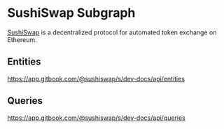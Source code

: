 # SushiSwap Subgraph

[SushiSwap](https://sushiswap.org/) is a decentralized protocol for automated token exchange on Ethereum.

## Entities

https://app.gitbook.com/@sushiswap/s/dev-docs/api/entities

## Queries

https://app.gitbook.com/@sushiswap/s/dev-docs/api/queries
